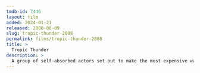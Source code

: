 ```yaml
---
tmdb-id: 7446
layout: film
added: 2024-01-21
released: 2008-08-09
slug: tropic-thunder-2008
permalink: films/tropic-thunder-2008
title: >
  Tropic Thunder
description: >
  A group of self-absorbed actors set out to make the most expensive war film ever. After ballooning costs force the studio to cancel the movie, the frustrated director refuses to stop shooting, leading his cast into the jungles of Southeast Asia, where they encounter real bad guys.
---
```

